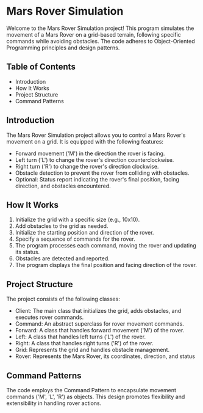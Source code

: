 # Mars Rover Simulation
Welcome to the Mars Rover Simulation project! This program simulates the movement of a Mars Rover on a grid-based terrain, following specific commands while avoiding obstacles. The code adheres to Object-Oriented Programming principles and design patterns.

## Table of Contents
- Introduction
- How It Works
- Project Structure
- Command Patterns

## Introduction
The Mars Rover Simulation project allows you to control a Mars Rover's movement on a grid. It is equipped with the following features:

- Forward movement ('M') in the direction the rover is facing.
- Left turn ('L') to change the rover's direction counterclockwise.
- Right turn ('R') to change the rover's direction clockwise.
- Obstacle detection to prevent the rover from colliding with obstacles.
- Optional: Status report indicating the rover's final position, facing direction, and obstacles encountered.

## How It Works
1. Initialize the grid with a specific size (e.g., 10x10).
2. Add obstacles to the grid as needed.
3. Initialize the starting position and direction of the rover.
4. Specify a sequence of commands for the rover.
5. The program processes each command, moving the rover and updating its status.
6. Obstacles are detected and reported.
7. The program displays the final position and facing direction of the rover.

## Project Structure
The project consists of the following classes:
- Client: The main class that initializes the grid, adds obstacles, and executes rover commands.
- Command: An abstract superclass for rover movement commands.
- Forward: A class that handles forward movement ('M') of the rover.
- Left: A class that handles left turns ('L') of the rover.
- Right: A class that handles right turns ('R') of the rover.
- Grid: Represents the grid and handles obstacle management.
- Rover: Represents the Mars Rover, its coordinates, direction, and status

## Command Patterns
The code employs the Command Pattern to encapsulate movement commands ('M', 'L', 'R') as objects. This design promotes flexibility and extensibility in handling rover actions.
